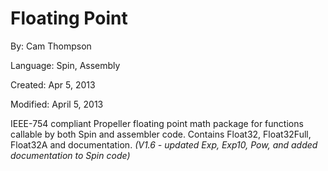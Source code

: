 # Floating Point

By: Cam Thompson

Language: Spin, Assembly

Created: Apr 5, 2013

Modified: April 5, 2013

IEEE-754 compliant Propeller floating point math package for functions callable by both Spin and assembler code. Contains Float32, Float32Full, Float32A and documentation. _(V1.6 - updated Exp, Exp10, Pow, and added documentation to Spin code)_
